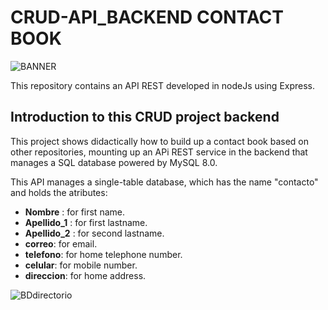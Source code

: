 
# CRUD-API_BACKEND CONTACT BOOK

![BANNER](https://drive.google.com/uc?export=view&id=1wNtlql19pm0wnxf-wunEVy382rwfB_x4)

This repository contains an API REST developed in nodeJs using Express.

## Introduction to this CRUD project backend

This project shows didactically how to build up a contact book based on other repositories, mounting up an APi REST service in the backend that manages a SQL database powered by MySQL 8.0.

This API manages a single-table database, which has the name "contacto" and holds the atributes:
- **Nombre** :      for first name.
- **Apellido_1** :  for first lastname.
- **Apellido_2** :  for second lastname.
- **correo**:       for email.
- **telefono**:     for home telephone number.
- **celular**:      for mobile number.
- **direccion**:    for home address.

![BDdirectorio](https://drive.google.com/uc?export=view&id=11iuwlkHxSUj5ksEgQKOBOh0l2ZlXfINf)
